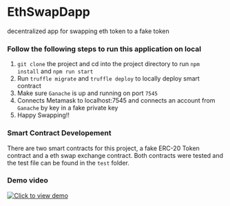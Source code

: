 # EthSwapDapp
decentralized app for swapping eth token to a fake token

### Follow the following steps to run this application on local
1. `git clone` the project and cd into the project directory to run `npm install` and `npm run start`
2. Run `truffle migrate` and `truffle deploy` to locally deploy smart contract 
3. Make sure `Ganache` is up and running on port `7545`
4. Connects Metamask to localhost:7545 and connects an account from `Ganache` by key in a fake private key
5. Happy Swapping!!

### Smart Contract Developement
There are two smart contracts for this project, a fake ERC-20 Token contract and a eth swap exchange contract. Both contracts were tested and the test file can be found in  the `test` folder. 

### Demo video
[![Click to view demo](https://youtu.be/ntupkcvcg-I)](https://youtu.be/ntupkcvcg-I)
